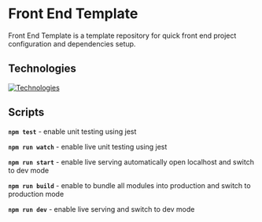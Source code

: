 # Front End Template
Front End Template is a template repository for quick front end project configuration and dependencies setup.

## Technologies
[![Technologies](https://skillicons.dev/icons?i=html,css,js,nodejs,webpack)](https://skillicons.dev)

## Scripts

**`npm test`** - enable unit testing using jest

**`npm run watch`** - enable live unit testing using jest

**`npm run start`** - enable live serving automatically open localhost and switch to dev mode

**`npm run build`** - enable to  bundle all modules into production and switch to production mode

**`npm run dev`** - enable live serving and switch to dev mode

